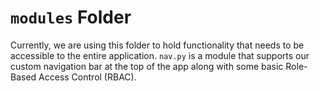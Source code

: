 # `modules` Folder

Currently, we are using this folder to hold functionality that needs to be accessible to the entire application. `nav.py` is a module that supports our custom navigation bar at the top of the app along with some basic Role-Based Access Control (RBAC). 